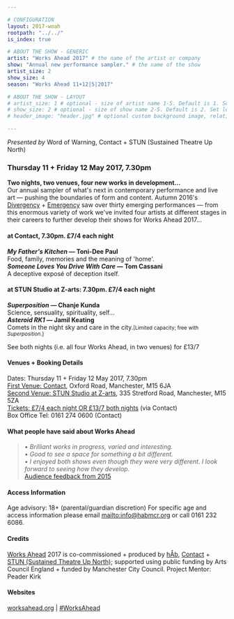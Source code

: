 ```yaml
---

# CONFIGURATION
layout: 2017-woah
rootpath: "../../"
is_index: true

# ABOUT THE SHOW - GENERIC
artist: "Works Ahead 2017" # the name of the artist or company
show: "Annual new performance sampler." # the name of the show
artist_size: 2
show_size: 4
season: "Works Ahead 11+12|5|2017"

# ABOUT THE SHOW - LAYOUT
# artist_size: 1 # optional - size of artist name 1-5. Default is 1. Set longer names to lower values
# show_size: 2 # optional - size of show name 2-5. Default is 2. Set longer names to lower values
# header_image: "header.jpg" # optional custom background image, relative to current page

---
```

*Presented by* Word of Warning, Contact + STUN (Sustained Theatre Up North)
         
### Thursday 11 + Friday 12 May 2017, 7.30pm        
**Two nights, two venues, four new works in development…**          
Our annual sampler of what's next in contemporary performance and live art — pushing the boundaries of form and content. Autumn 2016's [Divergency](/archive/2016-divergency) + [Emergency](/archive/2016-emergency) saw over thirty emerging performances — from this enormous variety of work we've invited four artists at different stages in their careers to further develop their shows for Works Ahead 2017…        
         
#### at Contact, 7.30pm. £7/4 each night        
***My Father's Kitchen* — Toni-Dee Paul**<br>Food, family, memories and the meaning of 'home'.        
***Someone Loves You Drive With Care* — Tom Cassani**<br>A deceptive exposé of deception itself.        
        
#### at STUN Studio at Z-arts: 7.30pm. £7/4 each night        
***Superposition* — Chanje Kunda**<br>Science, sensuality, spirituality, self…        
***Asteroid RK1* — Jamil Keating**<br>Comets in the night sky and care in the city.<small>[Limited capacity; free with *Superposition*.]</small>         
         
See both nights (i.e. all four Works Ahead, in two venues) for £13/7

#### Venues + Booking Details        
Dates: Thursday 11 + Friday 12 May 2017, 7.30pm          
<a href="http://contactmcr.com/visit/getting-here" target="_blank">First Venue: Contact</a>, Oxford Road, Manchester, M15 6JA        
<a href="" target="_blank">Second Venue: STUN Studio at Z-arts</a>, 335 Stretford Road, Manchester, M15 5ZA         
<a href="http://contactmcr.com/whats-on//booking" target="_blank">Tickets: £7/4 each night OR £13/7 both nights</a> (via Contact)               
Box Office Tel: 0161 274 0600 (Contact)        
          
#### What people have said about Works Ahead        
>• *Brilliant works in progress, varied and interesting.*        
>• *Good to see a space for something a bit different.*        
>• *I enjoyed both shows even though they were very different. I look forward to seeing how they develop.*          
[Audience feedback from 2015](/archive/2015-worksahead)
          
#### Access Information        
Age advisory: 18+ (parental/guardian discretion) For specific age and access information please email <mailto:info@habmcr.org> or call 0161 232 6086.          
          
#### Credits         
[Works Ahead](/hab/worksahead) 2017 is co-commissioned + produced by [hÅb](/hab), <a href="http://contactmcr.com" target="_blank">Contact</a> + <a href="http://stunlive.com" target="_blank">STUN (Sustained Theatre Up North)</a>; supported using public funding by Arts Council England + funded by Manchester City Council. Project Mentor: Peader Kirk        
        
#### Websites         
<a href="http://worksahead.org" target="_blank">worksahead.org</a> | <a href="http://twitter.com/hashtag/WorksAhead" target="_blank">#WorksAhead</a>
